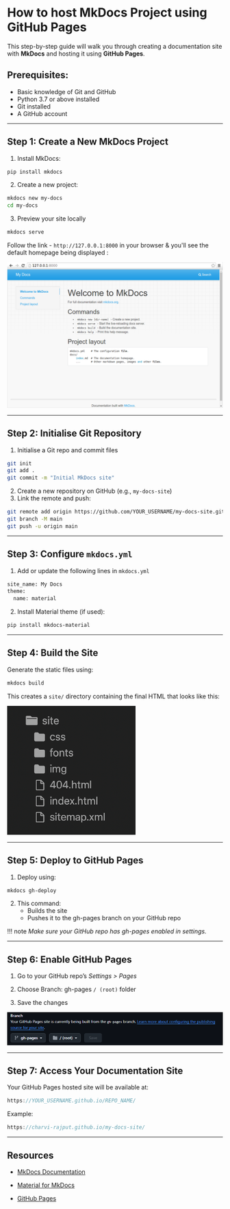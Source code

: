 # How to host MkDocs Project using GitHub Pages 

This step-by-step guide will walk you through creating a documentation site with **MkDocs** and hosting it using **GitHub Pages**.
 
## **Prerequisites:**  
   - Basic knowledge of Git and GitHub  
   - Python 3.7 or above installed  
   - Git installed  
   - A GitHub account  
  
-----


## **Step 1: Create a New MkDocs Project**

1. Install MkDocs:
```bash
pip install mkdocs
```

2. Create a new project:
```bash
mkdocs new my-docs
cd my-docs
```

3. Preview your site locally 
```bash
mkdocs serve
```
Follow the link - `http://127.0.0.1:8000` in your browser & you'll see the default homepage being displayed :

![Default Homepage Image](img/prvw.png)

-----

## **Step 2: Initialise Git Repository**

1. Initialise a Git repo and commit files 
```bash
git init
git add .
git commit -m "Initial MkDocs site"
```

2. Create a new repository on GitHub (e.g., `my-docs-site`)
3. Link the remote and push:
```bash
git remote add origin https://github.com/YOUR_USERNAME/my-docs-site.git
git branch -M main
git push -u origin main
```

-----

## **Step 3: Configure `mkdocs.yml`**
1. Add or update the following lines in `mkdocs.yml`
```bash
site_name: My Docs
theme:
  name: material  
```
2. Install Material theme (if used):
```bash
pip install mkdocs-material
```

-----

## **Step 4: Build the Site**
Generate the static files using:
```bash
mkdocs build
```
This creates a `site/` directory containing the final HTML that looks like this:

<img src="img/ste.png" alt="Site folder structure" height="300" width="300">


-----

## **Step 5: Deploy to GitHub Pages**
1. Deploy using:
```bash
mkdocs gh-deploy
```

2. This command:
    - Builds the site
    - Pushes it to the gh-pages branch on your GitHub repo

!!! note
      *Make sure your GitHub repo has gh-pages enabled in settings.*

-----

## **Step 6: Enable GitHub Pages**
1. Go to your GitHub repo’s *Settings > Pages*

2. Choose Branch: gh-pages `/ (root)` folder

3. Save the changes

![GitHub Pages settings](img/gh.png)

-----

## **Step 7: Access Your Documentation Site**
Your GitHub Pages hosted site will be available at:
```cpp
https://YOUR_USERNAME.github.io/REPO_NAME/
```
Example:
```cpp
https://charvi-rajput.github.io/my-docs-site/
```

-----

## **Resources**
- [MkDocs Documentation](https://www.mkdocs.org)  

- [Material for MkDocs](https://squidfunk.github.io/mkdocs-material/)

- [GitHub Pages](https://pages.github.com)  
